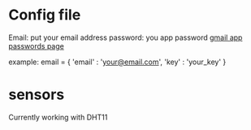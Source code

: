 # Config file

Email: put your email address
password: you app password [gmail app passwords page](https://myaccount.google.com/apppasswords)

example:
email = {
    'email' : 'your@email.com',
    'key' : 'your_key'
}

# sensors
Currently working with DHT11
